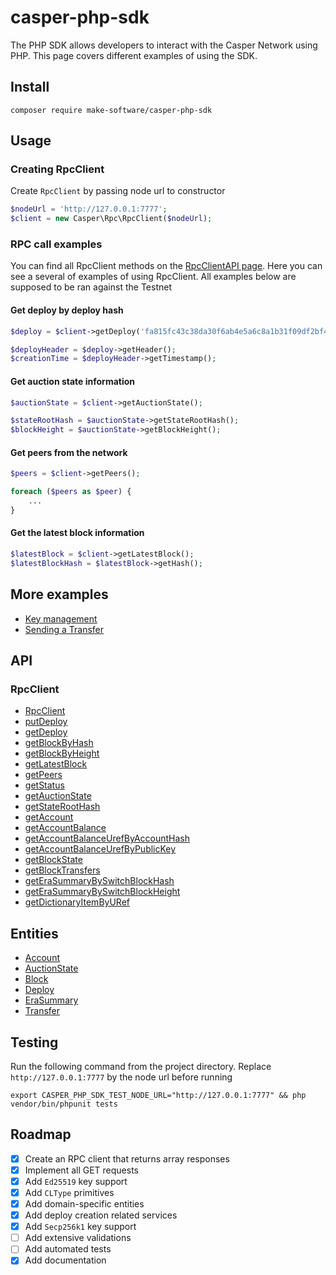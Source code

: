 # casper-php-sdk
The PHP SDK allows developers to interact with the Casper Network using PHP. This page covers different examples of using the SDK.

## Install
```
composer require make-software/casper-php-sdk
```

## Usage
### Creating RpcClient
Create `RpcClient` by passing node url to constructor
```php
$nodeUrl = 'http://127.0.0.1:7777';
$client = new Casper\Rpc\RpcClient($nodeUrl);
```

### RPC call examples
You can find all RpcClient methods on the [RpcClientAPI page](docs/API/RpcClientAPI.md). Here you can see a several of examples of using RpcClient. All examples below are supposed to be ran against the Testnet

#### Get deploy by deploy hash
```php
$deploy = $client->getDeploy('fa815fc43c38da30f6ab4e5a6c8a1b31f09df2bf4b344019ffef60c1270d4e49');

$deployHeader = $deploy->getHeader();
$creationTime = $deployHeader->getTimestamp();
```

#### Get auction state information
```php
$auctionState = $client->getAuctionState();

$stateRootHash = $auctionState->getStateRootHash();
$blockHeight = $auctionState->getBlockHeight();
```

#### Get peers from the network
```php
$peers = $client->getPeers();

foreach ($peers as $peer) {
    ...
}
```

#### Get the latest block information
```php
$latestBlock = $client->getLatestBlock();
$latestBlockHash = $latestBlock->getHash();
```

## More examples
- [Key management](docs/Example/KeyManagement.md)
- [Sending a Transfer](docs/Example/SendingTransfer.md)

## API
### RpcClient
- [RpcClient](docs/API/RpcClientAPI.md#Constructor)
- [putDeploy](docs/API/RpcClientAPI.md#Put-deploy)
- [getDeploy](docs/API/RpcClientAPI.md#Get-deploy)
- [getBlockByHash](docs/API/RpcClientAPI.md#Get-block-by-hash)
- [getBlockByHeight](docs/API/RpcClientAPI.md#Get-block-by-height)
- [getLatestBlock](docs/API/RpcClientAPI.md#Get-the-latest-block)
- [getPeers](docs/API/RpcClientAPI.md#Get-peers)
- [getStatus](docs/API/RpcClientAPI.md#Get-status)
- [getAuctionState](docs/API/RpcClientAPI.md#Get-auction-state)
- [getStateRootHash](docs/API/RpcClientAPI.md#Get-state-root-hash)
- [getAccount](docs/API/RpcClientAPI.md#Get-account)
- [getAccountBalance](docs/API/RpcClientAPI.md#Get-account-balance)
- [getAccountBalanceUrefByAccountHash](docs/API/RpcClientAPI.md#Get-account-balance-URef-by-account-hash)
- [getAccountBalanceUrefByPublicKey](docs/API/RpcClientAPI.md#Get-account-balance-URef-by-public-key)
- [getBlockState](docs/API/RpcClientAPI.md#Get-block-state)
- [getBlockTransfers](docs/API/RpcClientAPI.md#Get-block-transfers)
- [getEraSummaryBySwitchBlockHash](docs/API/RpcClientAPI.md#Get-era-summary-by-switch-block-hash)
- [getEraSummaryBySwitchBlockHeight](docs/API/RpcClientAPI.md#Get-era-summary-by-switch-block-height)
- [getDictionaryItemByURef](docs/API/RpcClientAPI.md#Get-dictionary-item)

## Entities
- [Account](docs/Entity/Account.md)
- [AuctionState](docs/Entity/AuctionState.md)
- [Block](docs/Entity/Block.md)
- [Deploy](docs/Entity/Deploy.md)
- [EraSummary](docs/Entity/EraSummary.md)
- [Transfer](docs/Entity/Transfer.md)

## Testing
Run the following command from the project directory. Replace `http://127.0.0.1:7777` by the node url before running
```shell
export CASPER_PHP_SDK_TEST_NODE_URL="http://127.0.0.1:7777" && php vendor/bin/phpunit tests
```

## Roadmap
- [x] Create an RPC client that returns array responses
- [x] Implement all GET requests
- [x] Add `Ed25519` key support
- [x] Add `CLType` primitives
- [x] Add domain-specific entities
- [x] Add deploy creation related services
- [x] Add `Secp256k1` key support
- [ ] Add extensive validations
- [ ] Add automated tests
- [x] Add documentation

